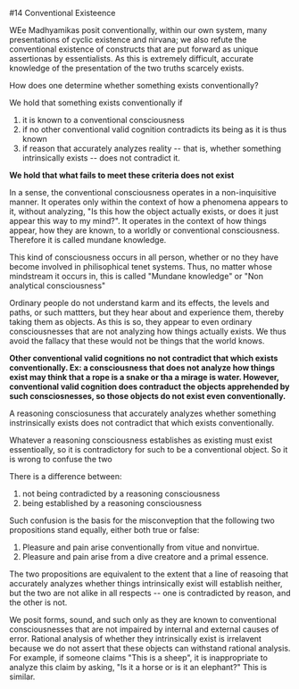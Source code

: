 #14 Conventional Existeence

WEe Madhyamikas posit conventionally, within our own system, many presentations of cyclic existence and nirvana; we also refute the conventional existence of constructs that are put forward as unique assertionas by essentialists. As this is extremely difficult, accurate knowledge of the presentation of the two truths scarcely exists.

How does one determine whether something exists conventionally?

We hold that something exists conventionally if

1. it is known to a conventional consciousness
1. if no other conventional valid cognition contradicts its being as it is thus known
1. if reason that accurately analyzes reality -- that is, whether something intrinsically exists -- does not contradict it.

**We hold that what fails to meet these criteria does not exist**

In a sense, the conventional consciousness operates in a non-inquisitive manner. It operates only within the context of how a phenomena appears to it, without analyzing, "Is this how the object actually exists, or does it just appear this way to my mind?". It operates in the context of how things appear, how they are known, to a worldly or conventional consciousness. Therefore it is called mundane knowledge.

This kind of consciousness occurs in all person, whether or no they have become involved in philisophical tenet systems. Thus, no matter whose mindstream it occurs in, this is called "Mundane knowledge" or "Non analytical consciousness"

Ordinary people do not understand karm and its effects, the levels and paths, or such mattters, but they hear about and experience them, thereby taking them as objects. As this is so, they appear to even ordinary consciousnesses that are not analyzing how things actually exists. We thus avoid the fallacy that these would not be things that the world knows.

**Other conventional valid cognitions no not contradict that which exists conventionally. Ex: a consciousness that does not analyze how things exist may think that a rope is a snake or tha a mirage is water. However, conventional valid cognition does contraduct the objects apprehended by such consciosnesses, so those objects do not exist even conventionally.**

A reasoning consciosuness that accurately analyzes whether something instrinsically exists does not contradict that which exists conventionally.

Whatever a reasoning consciousness establishes as existing must exist essentioally, so it is contradictory for such to be a conventional object. So it is wrong to confuse the two

There is a difference between:

1. not being contradicted by a reasoning consciousness
1. being established by a reasoning consciousness

Such confusion is the basis for the misconveption that the following two propositions stand equally, either both true or false:

1. Pleasure and pain arise conventionally from vitue and nonvirtue.
1. Pleasure and pain arise from a dive creatore and a primal essence.

The two propositions are equivalent to the extent that a line of reasoing that accurately analyzes whether things intrinsically exist will establish neither, but the two are not alike in all respects -- one is contradicted by reason, and the other is not.

We posit forms, sound, and such only as they are known to conventional consciousnesses that are not impaired by internal and external causes of error. Rational analysis of whether they intrinsically exist is irrelavent because we do not assert that these objects can withstand rational analysis. For example, if someone claims "This is a sheep", it is inappropriate to analyze  this claim by asking, "Is it a horse or is it an elephant?" This is similar.



